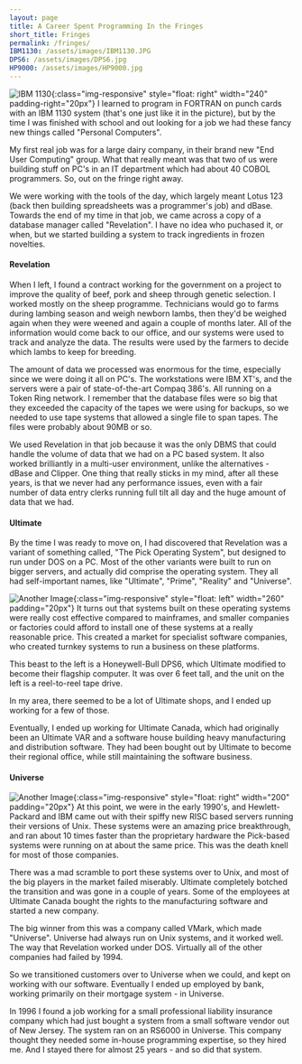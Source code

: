 ```yaml
---
layout: page
title: A Career Spent Programming In the Fringes
short_title: Fringes
permalink: /fringes/
IBM1130: /assets/images/IBM1130.JPG
DPS6: /assets/images/DPS6.jpg
HP9000: /assets/images/HP9000.jpg
---
```


![IBM 1130]({{page.IBM1130}}){:class="img-responsive" style="float: right" width="240" padding-right="20px"}
I learned to program in FORTRAN on punch cards with an IBM 1130 system (that's one just like it in the picture), but by the time I was finished with school and out looking for a job we had these fancy new things called "Personal Computers".  

My first real job was for a large dairy company, in their brand new "End User Computing" group.  What that really meant was that two of us were building stuff on PC's in an IT department which had about 40 COBOL programmers.  So, out on the fringe right away.

We were working with the tools of the day, which largely meant Lotus 123 (back then building spreadsheets was a programmer's job) and dBase.  Towards the end of my time in that job, we came across a copy of a database manager called "Revelation".  I have no idea who puchased it, or when, but we started building a system to track ingredients in frozen novelties.

#### Revelation

When I left, I found a contract working for the government on a project to improve the quality of beef, pork and sheep through genetic selection.  I worked mostly on the sheep programme.  Technicians would go to farms during lambing season and weigh newborn lambs, then they'd be weighed again when they were weened and again a couple of months later.  All of the information would come back to our office, and our systems were used to track and analyze the data.  The results were used by the farmers to decide which lambs to keep for breeding.

The amount of data we processed was enormous for the time, especially since we were doing it all on PC's.  The workstations were IBM XT's, and the servers were a pair of state-of-the-art Compaq 386's.  All running on a Token Ring network.  I remember that the database files were so big that they exceeded the capacity of the tapes we were using for backups, so we needed to use tape systems that allowed a single file to span tapes.  The files were probably about 90MB or so.

We used Revelation in that job because it was the only DBMS that could handle the volume of data that we had on a PC based system.  It also worked brilliantly in a multi-user environment, unlike the alternatives - dBase and Clipper.  One thing that really sticks in my mind, after all these years, is that we never had any performance issues, even with a fair number of data entry clerks running full tilt all day and the huge amount of data that we had.

#### Ultimate

By the time I was ready to move on, I had discovered that Revelation was a variant of something called, "The Pick Operating System", but designed to run under DOS on a PC.  Most of the other variants were built to run on bigger servers, and actually did comprise the operating system.  They all had self-important names, like "Ultimate", "Prime", "Reality" and "Universe".

![Another Image]({{page.DPS6}}){:class="img-responsive" style="float: left" width="260" padding="20px"}
It turns out that systems built on these operating systems were really cost effective compared to mainframes, and smaller companies or factories could afford to install one of these systems at a really reasonable price.  This created a market for specialist software companies, who created turnkey systems to run a business on these platforms.  

This beast to the left is a Honeywell-Bull DPS6, which Ultimate modified to become their flagship computer.  It was over 6 feet tall, and the unit on the left is a reel-to-reel tape drive.

In my area, there seemed to be a lot of Ultimate shops, and I ended up working for a few of those.

Eventually, I ended up working for Ultimate Canada, which had originally been an Ultimate VAR and a software house building heavy manufacturing and distribution software.  They had been bought out by Ultimate to become their regional office, while still maintaining the software business.

#### Universe

![Another Image]({{page.HP9000}}){:class="img-responsive" style="float: right" width="200" padding="20px"}
At this point, we were in the early 1990's, and Hewlett-Packard and IBM came out with their spiffy new RISC based servers running their versions of Unix.  These systems were an amazing price breakthrough, and ran about 10 times faster than the proprietary hardware the Pick-based systems were running on at about the same price.  This was the death knell for most of those companies.

There was a mad scramble to port these systems over to Unix, and most of the big players in the market failed miserably.  Ultimate completely botched the transition and was gone in a couple of years.  Some of the employees at Ultimate Canada bought the rights to the manufacturing software and started a new company.

The big winner from this was a company called VMark, which made "Universe".  Universe had always run on Unix systems, and it worked well.  The way that Revelation worked under DOS.  Virtually all of the other companies had failed by 1994.  

So we transitioned customers over to Universe when we could, and kept on working with our software.  Eventually I ended up employed by bank, working primarily on their mortgage system - in Universe.

In 1996 I found a job working for a small professional liability insurance company which had just bought a system from a small software vendor out of New Jersey.  The system ran on an RS6000 in Universe.  This company thought they needed some in-house programming expertise, so they hired me.  And I stayed there for almost 25 years - and so did that system.
